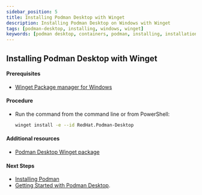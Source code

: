 ```yaml
---
sidebar_position: 5
title: Installing Podman Desktop with Winget
description: Installing Podman Desktop on Windows with Winget
tags: [podman-desktop, installing, windows, winget]
keywords: [podman desktop, containers, podman, installing, installation, windows, winget]
---
```


## Installing Podman Desktop with Winget

#### Prerequisites

* [Winget Package manager for Windows](https://aka.ms/getwinget)

#### Procedure

* Run the command from the command line or from PowerShell:

  ```sh
  winget install -e --id RedHat.Podman-Desktop
  ```

#### Additional resources

* [Podman Desktop Winget package](https://winget.run/pkg/RedHat/Podman-Desktop)

#### Next Steps

* [Installing Podman](installing-podman-with-podman-desktop)
* [Getting Started with Podman Desktop](/docs/getting-started/getting-started).
